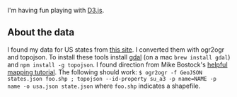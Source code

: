 I'm having fun playing with [D3.js](http://d3js.org/). 

## About the data
I found my data for US states from [this site](http://eric.clst.org/Stuff/USGeoJSON). I converted them with ogr2ogr and topojson. To install these tools install [gdal](http://trac.osgeo.org/gdal/wiki/DownloadingGdalBinaries) (on a mac `brew install gdal`) and `npm install -g topojson`. 
I found direction from Mike Bostock's [helpful mapping tutorial](http://bost.ocks.org/mike/map/). 
The following should work: `$ ogr2ogr -f GeoJSON states.json foo.shp ; topojson --id-property su_a3 -p name=NAME -p name -o usa.json state.json` where `foo.shp` indicates a shapefile.